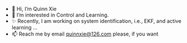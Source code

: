 - 👋 Hi, I’m Quinn Xie
- 👀 I’m interested in Control and Learning.
- ✨ Recently, I am working on system identification, i.e., EKF, and active learning ...
- 📫 Reach me by email quinnxie@126.com please, if you want
<!---
- 🌱 I’m currently learning 
- 💞️ I’m looking to collaborate on ...

--->

<!---
QuinnXie/QuinnXie is a ✨ unique ✨ repository because its `README.md` (this file) appears on your GitHub profile.
You can click the Preview link to take a look at your changes.
--->
